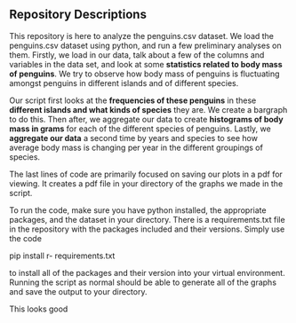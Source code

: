 ## Repository Descriptions

This repository is here to analyze the penguins.csv dataset. We load the penguins.csv dataset using python, and run a few preliminary analyses on them. Firstly, we load in our data, talk about a few of the columns and variables in the data set, and look at some **statistics related to body mass of penguins**. We try to observe how body mass of penguins is fluctuating amongst penguins in different islands and of different species.

Our script first looks at the **frequencies of these penguins** in these **different islands and what kinds of species** they are. We create a bargraph to do this. Then after, we aggregate our data to create **histograms of body mass in grams** for each of the different species of penguins. Lastly, we **aggregate our data** a second time by years and species to see how average body mass is changing per year in the different groupings of species. 

The last lines of code are primarily focused on saving our plots in a pdf for viewing. It creates a pdf file in your directory of the graphs we made in the script. 

To run the code, make sure you have python installed, the appropriate packages, and the dataset in your directory. There is a requirements.txt file in the repository with the packages included and their versions. Simply use the code

pip install r- requirements.txt 

to install all of the packages and their version into your virtual environment. Running the script as normal should be able to generate all of the graphs and save the output to your directory.

This looks good
